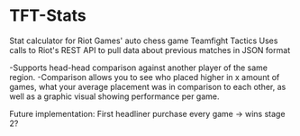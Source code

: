 # TFT-Stats

Stat calculator for Riot Games' auto chess game Teamfight Tactics
Uses calls to Riot's REST API to pull data about previous matches in JSON format 

-Supports head-head comparison against another player of the same region.
-Comparison allows you to see who placed higher in x amount of games, what your average placement was in comparison to each other, as well as a graphic visual showing performance per game.

Future implementation:
First headliner purchase every game -> wins stage 2?
